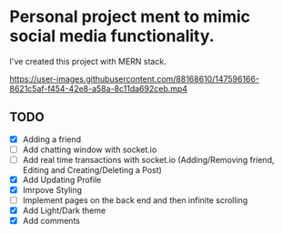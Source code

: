 # Personal project ment to mimic social media functionality.

I've created this project with MERN stack.

https://user-images.githubusercontent.com/88168610/147596166-8621c5af-f454-42e8-a58a-8c11da692ceb.mp4

## TODO

- [x] Adding a friend
- [ ] Add chatting window with socket.io
- [ ] Add real time transactions with socket.io (Adding/Removing friend, Editing and Creating/Deleting a Post)
- [x] Add Updating Profile
- [x] Imrpove Styling
- [ ] Implement pages on the back end and then infinite scrolling
- [x] Add Light/Dark theme
- [x] Add comments
